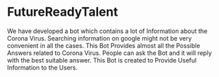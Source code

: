# FutureReadyTalent

We have developed a bot which contains a lot of Information about the Corona Virus. Searching information on google might not be very convenient in all the cases. This Bot Provides almost all the Possible Answers related to Corona Virus. People can ask the Bot and it will reply with the best suitable answer. This Bot is created to Provide Useful Information to the Users.
